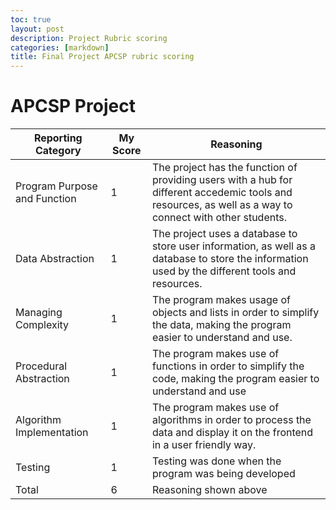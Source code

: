 ```yaml
---
toc: true
layout: post
description: Project Rubric scoring
categories: [markdown]
title: Final Project APCSP rubric scoring
---
```


# APCSP Project

| Reporting Category | My Score | Reasoning |
| --- | --- | --- |
| Program Purpose and Function | 1 | The project has the function of providing users with a hub for different accedemic tools and resources, as well as a way to connect with other students. |
| Data Abstraction | 1 | The project uses a database to store user information, as well as a database to store the information used by the different tools and resources. |
| Managing Complexity | 1 | The program makes usage of objects and lists in order to simplify the data, making the program easier to understand and use. |
| Procedural Abstraction | 1 | The program makes use of functions in order to simplify the code, making the program easier to understand and use |
| Algorithm Implementation | 1 | The program makes use of algorithms in order to process the data and display it on the frontend in a user friendly way. |
| Testing | 1 | Testing was done when the program was being developed |
| Total | 6 | Reasoning shown above |